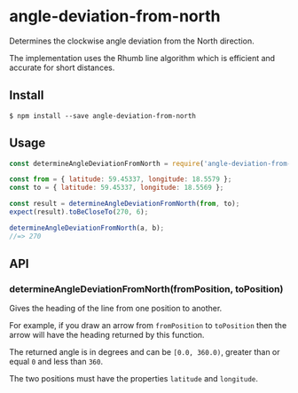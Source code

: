 # angle-deviation-from-north

Determines the clockwise angle deviation from the North direction.

The implementation uses the Rhumb line algorithm which is efficient and accurate for short distances.


## Install

```
$ npm install --save angle-deviation-from-north
```


## Usage

```js
const determineAngleDeviationFromNorth = require('angle-deviation-from-north');

const from = { latitude: 59.45337, longitude: 18.5579 };
const to = { latitude: 59.45337, longitude: 18.5569 };

const result = determineAngleDeviationFromNorth(from, to);
expect(result).toBeCloseTo(270, 6);

determineAngleDeviationFromNorth(a, b);
//=> 270
```


## API

### determineAngleDeviationFromNorth(fromPosition, toPosition)

Gives the heading of the line from one position to another.

For example, if you draw an arrow from `fromPosition` to `toPosition` then the arrow will have the heading returned by this function.

The returned angle is in degrees and can be `[0.0, 360.0)`, greater than or equal `0` and less than `360`.

The two positions must have the properties `latitude` and `longitude`.

